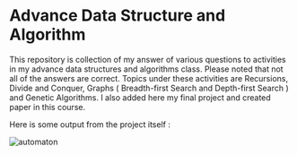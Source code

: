 # Advance Data Structure and Algorithm
This repository is collection of my answer of various questions to activities in my advance data structures and algorithms class. Please noted that not all of the answers are correct. Topics under these activities are Recursions, Divide and Conquer, Graphs ( Breadth-first Search and Depth-first Search ) and Genetic Algorithms. I also added here my final project and created paper in this course.

Here is some output from the project itself :

![automaton](Project/ouput.png)
